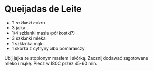 # Queijadas de Leite

- 2 szklanki cukru
- 3 jajka
- 1/4 szklanki masła (pół kostki?)
- 3 szklanki mleka
- 1 szklanka mąki
- 1 skórka z cytryny albo pomarańczy

Ubij jajka ze stopionym masłem i skórką. Zacznij dodawać zagotowane mleko i mąkę. Piecz w 180C przez 45-60 min.